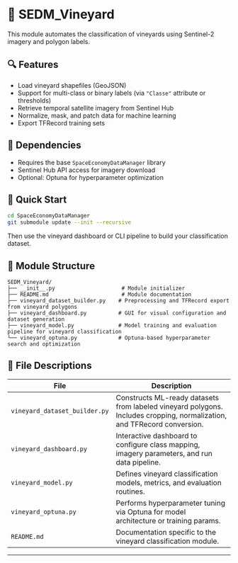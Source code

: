 # 🍇 SEDM_Vineyard

This module automates the classification of vineyards using Sentinel-2 imagery and polygon labels.

## 🔍 Features

- Load vineyard shapefiles (GeoJSON)
- Support for multi-class or binary labels (via `"Classe"` attribute or thresholds)
- Retrieve temporal satellite imagery from Sentinel Hub
- Normalize, mask, and patch data for machine learning
- Export TFRecord training sets

## 🧩 Dependencies

- Requires the base `SpaceEconomyDataManager` library
- Sentinel Hub API access for imagery download
- Optional: Optuna for hyperparameter optimization

## 🚀 Quick Start

```bash
cd SpaceEconomyDataManager
git submodule update --init --recursive
```

Then use the vineyard dashboard or CLI pipeline to build your classification dataset.

## 🧱 Module Structure

```
SEDM_Vineyard/
├── __init__.py                     # Module initializer
├── README.md                       # Module documentation
├── vineyard_dataset_builder.py    # Preprocessing and TFRecord export from vineyard polygons
├── vineyard_dashboard.py          # GUI for visual configuration and dataset generation
├── vineyard_model.py              # Model training and evaluation pipeline for vineyard classification
└── vineyard_optuna.py             # Optuna-based hyperparameter search and optimization
```

## 🍇 **File Descriptions**

| File | Description |
|------|-------------|
| `vineyard_dataset_builder.py` | Constructs ML-ready datasets from labeled vineyard polygons. Includes cropping, normalization, and TFRecord conversion. |
| `vineyard_dashboard.py` | Interactive dashboard to configure class mapping, imagery parameters, and run data pipeline. |
| `vineyard_model.py` | Defines vineyard classification models, metrics, and evaluation routines. |
| `vineyard_optuna.py` | Performs hyperparameter tuning via Optuna for model architecture or training params. |
| `README.md` | Documentation specific to the vineyard classification module. |

---

